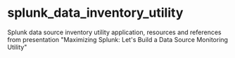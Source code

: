 # splunk_data_inventory_utility
Splunk data source inventory utility application, resources and references from presentation "Maximizing Splunk: Let's Build a Data Source Monitoring Utility"
